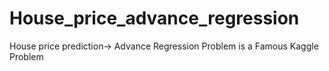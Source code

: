 # House_price_advance_regression

House price prediction-> Advance Regression Problem is a Famous Kaggle Problem
